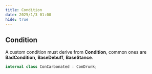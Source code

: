 ```yaml
---
title: Condition
date: 2025/1/3 01:00
hide: true
---
```


## Condition

A custom condition must derive from **Condition**, common ones are **BadCondition**, **BaseDebuff**, **BaseStance**.
```cs
internal class ConCarbonated : ConDrunk;
```
